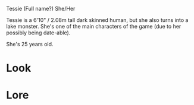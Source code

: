 Tessie (Full name?) She/Her

Tessie is a 6'10" / 2.08m tall dark skinned human, but she also turns into a lake monster. She's one of the main characters of the game (due to her possibly being date-able).

She's 25 years old.

# Look

# Lore
